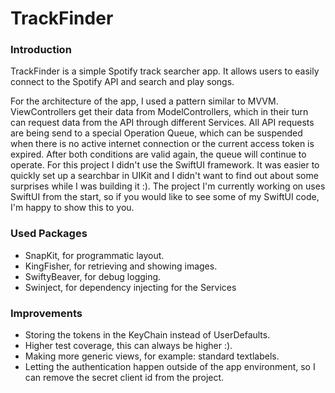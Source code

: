 # TrackFinder

### Introduction
TrackFinder is a simple Spotify track searcher app. It allows users to easily connect to the Spotify API and search and play songs.

For the architecture of the app, I used a pattern similar to MVVM. ViewControllers get their data from ModelControllers, which in their turn can request data from the API through different Services.
All API requests are being send to a special Operation Queue, which can be suspended when there is no active internet connection or the current access token is expired. After both conditions are valid again, the queue will continue to operate.
For this project I didn't use the SwiftUI framework. It was easier to quickly set up a searchbar in UIKit and I didn't want to find out about some surprises while I was building it :). The project I'm currently working on uses SwiftUI from the start, so if you would like to see some of my SwiftUI code, I'm happy to show this to you.

### Used Packages
  - SnapKit, for programmatic layout.
  - KingFisher, for retrieving and showing images.
  - SwiftyBeaver, for debug logging.
  - Swinject, for dependency injecting for the Services

### Improvements
  - Storing the tokens in the KeyChain instead of UserDefaults.
  - Higher test coverage, this can always be higher :).
  - Making more generic views, for example: standard textlabels.
  - Letting the authentication happen outside of the app environment, so I can remove the secret client id from the project.
